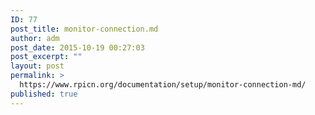 ```yaml
---
ID: 77
post_title: monitor-connection.md
author: adm
post_date: 2015-10-19 00:27:03
post_excerpt: ""
layout: post
permalink: >
  https://www.rpicn.org/documentation/setup/monitor-connection-md/
published: true
---
```

